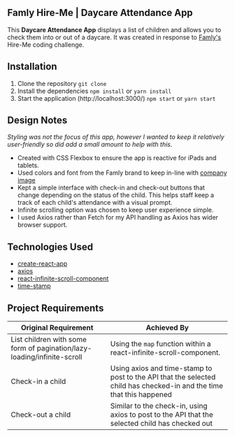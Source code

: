 ## Famly Hire-Me | Daycare Attendance App

This **Daycare Attendance App** displays a list of children and allows you to check them into or out of a daycare. It was created in response to [Famly's](https://www.famly.co/)  Hire-Me coding challenge.

## Installation
1. Clone the repository
	`git clone`
2. Install the dependencies 
	`npm install` or `yarn install`
3. Start the application (http://localhost:3000/) 
	`npm start` or `yarn start`

## Design Notes
*Styling was not the focus of this app, however I wanted to keep it relatively user-friendly so did add a small amount to help with this.*
 - Created with CSS Flexbox to ensure the app is reactive for iPads and tablets.
 - Used colors and font from the Famly brand to keep in-line with [company image](https://www.famly.co/media)
 - Kept a simple interface with check-in and check-out buttons that change depending on the status of the child. This helps staff keep a track of each child's attendance with a visual prompt.
 - Infinite scrolling option was chosen to keep user experience simple.
 - I used Axios rather than Fetch for my API handling as Axios has wider browser support.

## Technologies Used

 - [create-react-app](https://create-react-app.dev/)
 - [axios](https://www.npmjs.com/package/axios)
 - [react-infinite-scroll-component](https://www.npmjs.com/package/react-infinite-scroll-component)
 - [time-stamp](https://www.npmjs.com/package/time-stamp)

## Project Requirements


| Original Requirement |Achieved By  |
|--|--|
|List children with some form of pagination/lazy-loading/infinite-scroll  | Using the `map` function within a react-infinite-scroll-component. |
|Check-in a child | Using axios and time-stamp to post to the API that the selected child has checked-in and the time that this happened |
|Check-out a child  | Similar to the check-in, using axios to post to the API that the selected child has checked out |
